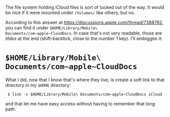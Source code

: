 The file system holding iCloud files is sort of tucked out of the way. It would be nice if it were mounted under `/Volumes/` like others, but no.

According to this answer at <https://discussions.apple.com/thread/7388762>, you can find it under `$HOME/Library/Mobile\ Documents/com~apple~CloudDocs`.
In case that's not very readable, those are *tildes* at the end (shift-backtick, close to the number 1 key). I'll embiggen it:

# `$HOME/Library/Mobile\ Documents/com~apple~CloudDocs`

What I did, now that I know that's where they live, is create a soft link to that directory in my `$HOME` directory:

     $ link -s $HOME/Library/Mobile\ Documents/com~apple~CloudDocs iCloud

and that let me have easy access without having to remember that long path.

